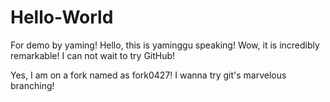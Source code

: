 # Hello-World
For demo by yaming!
Hello, this is yaminggu speaking!
Wow, it is incredibly remarkable! I can not wait to try GitHub!

Yes, I am on a fork named as fork0427! I wanna try git's marvelous branching!
